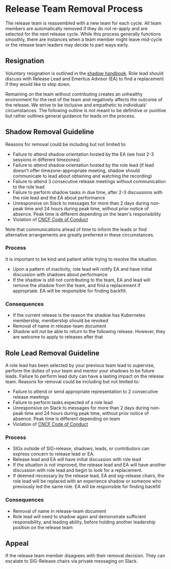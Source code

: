 # Release Team Removal Process
	
The release team is reassembled with a new team for each cycle. All team members are automatically removed if they do not re-apply and are selected for the next release cycle. While this process generally functions smoothly, there are instances when a team member might leave mid-cycle or the release team leaders may decide to part ways early. 

## Resignation
Voluntary resignation is outlined in the [shadow handbook](https://github.com/leonardpahlke/sig-release/blob/master/release-team/shadows.md). Role lead should discuss with Release Lead and Emeritus Advisor (EA) to find a replacement if they would like to step down.


Remaining on the team without contributing creates an unhealthy environment for the rest of the team and negatively affects the outcome of the release. We strive to be inclusive and empathetic to individuals' circumstances.
The following outline is not meant to be definitive or punitive but rather outlines general guidance for leads on the process.  
## Shadow Removal Guideline

Reasons for removal could be including but not limited to:
- Failure to attend shadow orientation hosted by the EA (we host 2-3 sessions in different timezones)
- Failure to attend shadow orientation hosted by the role lead (if lead doesn't offer timezone-appropriate meeting, shadow should communicate to lead about obtaining and watching the recording)
- Failure to attend 3 consecutive release meetings without communication to the role lead
- Failure to perform shadow tasks in due time, after 2-3 discussions with the role lead and the EA about performance
- Unresponsive on Slack to messages for more than 2 days during non-peak time and 24 hours during peak time, without prior notice of absence. Peak time is different depending on the team's responsibility
- Violation of [CNCF Code of Conduct](http://cncf.io/conduct/)

Note that communications ahead of time to inform the leads or find alternative arrangements are greatly preferred in these circumstances.
### Process
It is important to be kind and patient while trying to resolve the situation.
- Upon a pattern of inactivity, role lead will notify EA and have initial discussion with shadows about performance
- If the shadow is still not contributing to the team, EA and lead will remove the shadow from the team, and find a replacement if appropriate. EA will be responsible for finding backfill.

### Consequences
- If the current release is the reason the shadow has Kubernetes membership, membership should be revoked
- Removal of name in release-team document
- Shadow will not be able to return to the following release. However, they are welcome to apply to releases after that

## Role Lead Removal Guideline
A role lead has been selected by your previous team lead to supervise, perform the duties of your team 
and mentor your shadows to be future leads. Failure to perform lead duty can have a lasting impact on the release team.
Reasons for removal could be including but not limited to:
- Failure to attend or send appropriate representation to 2 consecutive release meetings
- Failure to perform tasks expected of a role lead
- Unresponsive on Slack to messages for more than 2 days during non-peak time and 24 hours during peak time, without prior notice of absence. Peak time is different depending on team
- Violation of [CNCF Code of Conduct](http://cncf.io/conduct/)

### Process
- SIGs outside of SIG-release, shadows, leads, or contributors can express concern to release lead or EA.
- Release lead and EA will have initial discussion with role lead
- If the situation is not improved, the release lead and EA will have another discussion with role lead and begin to look for a replacement.
- If deemed necessary by the release lead, EA and sig-release chairs, the role lead will be replaced with an experience shadow or someone who previously led the same role. EA will be responsible for finding backfill
  
### Consequences
- Removal of name in release-team document
- Role lead will need to shadow again and demonstrate sufficient responsibility, and leading ability, before holding another leadership position on the release team

## Appeal
If the release team member disagrees with their removal decision. They can escalate to SIG-Release chairs via private messaging on Slack.
